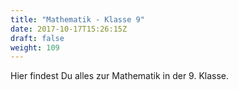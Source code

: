 ```yaml
---
title: "Mathematik - Klasse 9"
date: 2017-10-17T15:26:15Z
draft: false
weight: 109
---
```


Hier findest Du alles zur Mathematik in der 9. Klasse.